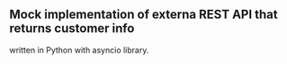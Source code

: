 ## Mock implementation of externa REST API that returns customer info

written in Python with asyncio library. 

